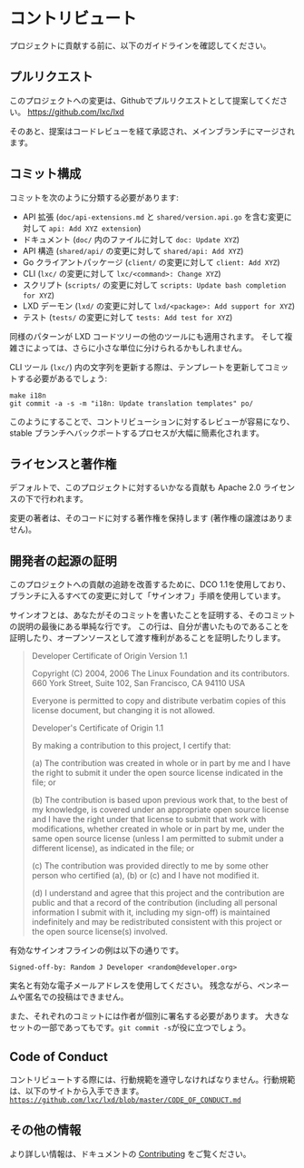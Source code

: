 # コントリビュート

プロジェクトに貢献する前に、以下のガイドラインを確認してください。

## プルリクエスト
このプロジェクトへの変更は、Githubでプルリクエストとして提案してください。
<https://github.com/lxc/lxd>

そのあと、提案はコードレビューを経て承認され、メインブランチにマージされます。

## コミット構成
コミットを次のように分類する必要があります:

 - API 拡張 (`doc/api-extensions.md` と `shared/version.api.go` を含む変更に対して `api: Add XYZ extension`)
 - ドキュメント (`doc/` 内のファイルに対して `doc: Update XYZ`)
 - API 構造 (`shared/api/` の変更に対して `shared/api: Add XYZ`)
 - Go クライアントパッケージ (`client/` の変更に対して `client: Add XYZ`)
 - CLI (`lxc/` の変更に対して `lxc/<command>: Change XYZ`)
 - スクリプト (`scripts/` の変更に対して `scripts: Update bash completion for XYZ`)
 - LXD デーモン (`lxd/` の変更に対して `lxd/<package>: Add support for XYZ`)
 - テスト (`tests/` の変更に対して `tests: Add test for XYZ`)

同様のパターンが LXD コードツリーの他のツールにも適用されます。
そして複雑さによっては、さらに小さな単位に分けられるかもしれません。

CLI ツール (`lxc/`) 内の文字列を更新する際は、テンプレートを更新してコミットする必要があるでしょう:

    make i18n
    git commit -a -s -m "i18n: Update translation templates" po/

このようにすることで、コントリビューションに対するレビューが容易になり、stable ブランチへバックポートするプロセスが大幅に簡素化されます。

## ライセンスと著作権
デフォルトで、このプロジェクトに対するいかなる貢献も Apache 2.0 ライセンスの下で行われます。

変更の著者は、そのコードに対する著作権を保持します (著作権の譲渡はありません)。

## 開発者の起源の証明
このプロジェクトへの貢献の追跡を改善するために、DCO 1.1を使用しており、ブランチに入るすべての変更に対して「サインオフ」手順を使用しています。

サインオフとは、あなたがそのコミットを書いたことを証明する、そのコミットの説明の最後にある単純な行です。
この行は、自分が書いたものであることを証明したり、オープンソースとして渡す権利があることを証明したりします。

> Developer Certificate of Origin
> Version 1.1
>
> Copyright (C) 2004, 2006 The Linux Foundation and its contributors.
> 660 York Street, Suite 102,
> San Francisco, CA 94110 USA
>
> Everyone is permitted to copy and distribute verbatim copies of this
> license document, but changing it is not allowed.
>
> Developer's Certificate of Origin 1.1
>
> By making a contribution to this project, I certify that:
>
> (a) The contribution was created in whole or in part by me and I
>     have the right to submit it under the open source license
>     indicated in the file; or
>
> (b) The contribution is based upon previous work that, to the best
>     of my knowledge, is covered under an appropriate open source
>     license and I have the right under that license to submit that
>     work with modifications, whether created in whole or in part
>     by me, under the same open source license (unless I am
>     permitted to submit under a different license), as indicated
>     in the file; or
>
> (c) The contribution was provided directly to me by some other
>     person who certified (a), (b) or (c) and I have not modified
>     it.
>
> (d) I understand and agree that this project and the contribution
>     are public and that a record of the contribution (including all
>     personal information I submit with it, including my sign-off) is
>     maintained indefinitely and may be redistributed consistent with
>     this project or the open source license(s) involved.

有効なサインオフラインの例は以下の通りです。

```
Signed-off-by: Random J Developer <random@developer.org>
```

実名と有効な電子メールアドレスを使用してください。
残念ながら、ペンネームや匿名での投稿はできません。

また、それぞれのコミットには作者が個別に署名する必要があります。
大きなセットの一部であってもです。`git commit -s`が役に立つでしょう。

## Code of Conduct

コントリビュートする際には、行動規範を遵守しなければなりません。行動規範は、以下のサイトから入手できます。 [`https://github.com/lxc/lxd/blob/master/CODE_OF_CONDUCT.md`](https://github.com/lxc/lxd/blob/master/CODE_OF_CONDUCT.md)

<!-- Include end contributing -->

## その他の情報

より詳しい情報は、ドキュメントの [Contributing](doc/contributing.md) をご覧ください。
